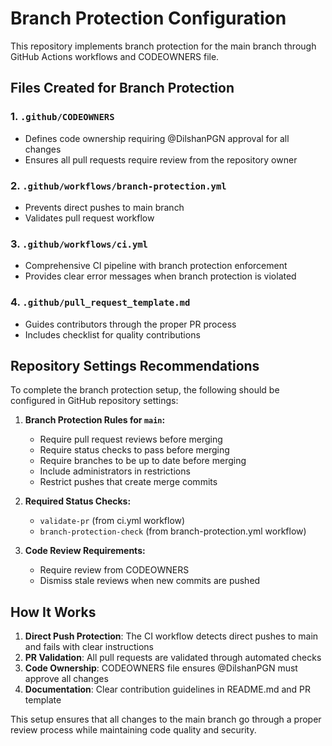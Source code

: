 # Branch Protection Configuration

This repository implements branch protection for the main branch through GitHub Actions workflows and CODEOWNERS file.

## Files Created for Branch Protection

### 1. `.github/CODEOWNERS`
- Defines code ownership requiring @DilshanPGN approval for all changes
- Ensures all pull requests require review from the repository owner

### 2. `.github/workflows/branch-protection.yml`
- Prevents direct pushes to main branch
- Validates pull request workflow

### 3. `.github/workflows/ci.yml`
- Comprehensive CI pipeline with branch protection enforcement
- Provides clear error messages when branch protection is violated

### 4. `.github/pull_request_template.md`
- Guides contributors through the proper PR process
- Includes checklist for quality contributions

## Repository Settings Recommendations

To complete the branch protection setup, the following should be configured in GitHub repository settings:

1. **Branch Protection Rules for `main`:**
   - Require pull request reviews before merging
   - Require status checks to pass before merging
   - Require branches to be up to date before merging
   - Include administrators in restrictions
   - Restrict pushes that create merge commits

2. **Required Status Checks:**
   - `validate-pr` (from ci.yml workflow)
   - `branch-protection-check` (from branch-protection.yml workflow)

3. **Code Review Requirements:**
   - Require review from CODEOWNERS
   - Dismiss stale reviews when new commits are pushed

## How It Works

1. **Direct Push Protection**: The CI workflow detects direct pushes to main and fails with clear instructions
2. **PR Validation**: All pull requests are validated through automated checks
3. **Code Ownership**: CODEOWNERS file ensures @DilshanPGN must approve all changes
4. **Documentation**: Clear contribution guidelines in README.md and PR template

This setup ensures that all changes to the main branch go through a proper review process while maintaining code quality and security.